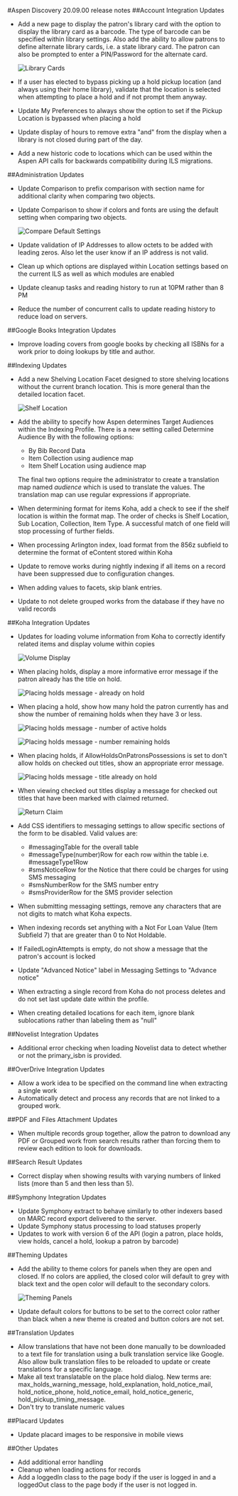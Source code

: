 #Aspen Discovery 20.09.00 release notes
##Account Integration Updates
- Add a new page to display the patron's library card with the option to display the library card as a barcode. The type of barcode can be specified within library settings. Also add the ability to allow patrons to define alternate library cards, i.e. a state library card. The patron can also be prompted to enter a PIN/Password for the alternate card.
  
  ![Library Cards](/release_notes/images/20_09_00_library_cards.png)
- If a user has elected to bypass picking up a hold pickup location (and always using their home library), validate that the location is selected when attempting to place a hold and if not prompt them anyway. 
- Update My Preferences to always show the option to set if the Pickup Location is bypassed when placing a hold
- Update display of hours to remove extra "and" from the display when a library is not closed during part of the day.
- Add a new historic code to locations which can be used within the Aspen API calls for backwards compatibility during ILS migrations.

##Administration Updates
- Update Comparison to prefix comparison with section name for additional clarity when comparing two objects.
- Update Comparison to show if colors and fonts are using the default setting when comparing two objects.

  ![Compare Default Settings](/release_notes/images/20_09_00_admin_compare_default.png)
- Update validation of IP Addresses to allow octets to be added with leading zeros.  Also let the user know if an IP address is not valid. 
- Clean up which options are displayed within Location settings based on the current ILS as well as which modules are enabled
- Update cleanup tasks and reading history to run at 10PM rather than 8 PM
- Reduce the number of concurrent calls to update reading history to reduce load on servers. 

##Google Books Integration Updates
- Improve loading covers from google books by checking all ISBNs for a work prior to doing lookups by title and author.  

##Indexing Updates
- Add a new Shelving Location Facet designed to store shelving locations without the current branch location.  This is more general than the detailed location facet.

  ![Shelf Location](/release_notes/images/20_09_00_shelf_location.png)
- Add the ability to specify how Aspen determines Target Audiences within the Indexing Profile.  There is a new setting called Determine Audience By with the following options:
  - By Bib Record Data
  - Item Collection using audience map
  - Item Shelf Location using audience map
  
  The final two options require the administrator to create a translation map named *audience* which is used to translate the values.  The translation map can use regular expressions if appropriate.  
- When determining format for items Koha, add a check to see if the shelf location is within the format map.  The order of checks is Shelf Location, Sub Location, Collection, Item Type.  A successful match of one field will stop processing of further fields.   
- When processing Arlington index, load format from the 856z subfield to determine the format of eContent stored within Koha
- Update to remove works during nightly indexing if all items on a record have been suppressed due to configuration changes. 
- When adding values to facets, skip blank entries.
- Update to not delete grouped works from the database if they have no valid records

##Koha Integration Updates
- Updates for loading volume information from Koha to correctly identify related items and display volume within copies

  ![Volume Display](/release_notes/images/20_09_00_Volume_display.png)
- When placing holds, display a more informative error message if the patron already has the title on hold.

  ![Placing holds message - already on hold](/release_notes/images/20_09_00_title_already_on_hold.png)
- When placing a hold, show how many hold the patron currently has and show the number of remaining holds when they have 3 or less. 

  ![Placing holds message - number of active holds](/release_notes/images/20_09_00_number_active_holds.png)
  
  ![Placing holds message - number remaining holds](/release_notes/images/20_09_00_number_remaining_holds.png)
  
- When placing holds, if AllowHoldsOnPatronsPossessions is set to don't allow holds on checked out titles, show an appropriate error message.

  ![Placing holds message - title already on hold](/release_notes/images/20_09_00_hold_already_checked_out.png)  
- When viewing checked out titles display a message for checked out titles that have been marked with claimed returned.
 
  ![Return Claim](/release_notes/images/20_09_00_return_claim.png)  
- Add CSS identifiers to messaging settings to allow specific sections of the form to be disabled. Valid values are: 
  - \#messagingTable for the overall table 
  - \#messageType(number)Row for each row within the table i.e. \#messageType1Row
  - \#smsNoticeRow for the Notice that there could be charges for using SMS messaging
  - \#smsNumberRow for the SMS number entry
  - \#smsProviderRow for the SMS provider selection
- When submitting messaging settings, remove any characters that are not digits to match what Koha expects.
- When indexing records set anything with a Not For Loan Value (Item Subfield 7) that are greater than 0 to Not Holdable.
- If FailedLoginAttempts is empty, do not show a message that the patron's account is locked
- Update "Advanced Notice" label in Messaging Settings to "Advance notice"
- When extracting a single record from Koha do not process deletes and do not set last update date within the profile. 
- When creating detailed locations for each item, ignore blank sublocations rather than labeling them as "null" 

##Novelist Integration Updates
- Additional error checking when loading Novelist data to detect whether or not the primary_isbn is provided.

##OverDrive Integration Updates
- Allow a work idea to be specified on the command line when extracting a single work 
- Automatically detect and process any records that are not linked to a grouped work. 
  
##PDF and Files Attachment Updates
- When multiple records group together, allow the patron to download any PDF or Grouped work from search results rather than forcing them to review each edition to look for downloads.  

##Search Result Updates
- Correct display when showing results with varying numbers of linked lists (more than 5 and then less than 5).

##Symphony Integration Updates
- Update Symphony extract to behave similarly to other indexers based on MARC record export delivered to the server.
- Update Symphony status processing to load statuses properly
- Updates to work with version 6 of the API (login a patron, place holds, view holds, cancel a hold, lookup a patron by barcode)

##Theming Updates
- Add the ability to theme colors for panels when they are open and closed.  If no colors are applied, the closed color will default to grey with black text and the open color will default to the secondary colors.
 
  ![Theming Panels](/release_notes/images/20_09_00_theme_panels.png)
- Update default colors for buttons to be set to the correct color rather than black when a new theme is created and button colors are not set.

##Translation Updates
- Allow translations that have not been done manually to be downloaded to a text file for translation using a bulk translation service like Google. Also allow bulk translation files to be reloaded to update or create translations for a specific language.   
- Make all text translatable on the place hold dialog.  New terms are: max_holds_warning_message, hold_explanation, hold_notice_mail, hold_notice_phone, hold_notice_email, hold_notice_generic, hold_pickup_timing_message.
- Don't try to translate numeric values

##Placard Updates
- Update placard images to be responsive in mobile views

##Other Updates
- Add additional error handling
- Cleanup when loading actions for records 
- Add a loggedIn class to the page body if the user is logged in and a loggedOut class to the page body if the user is not logged in.